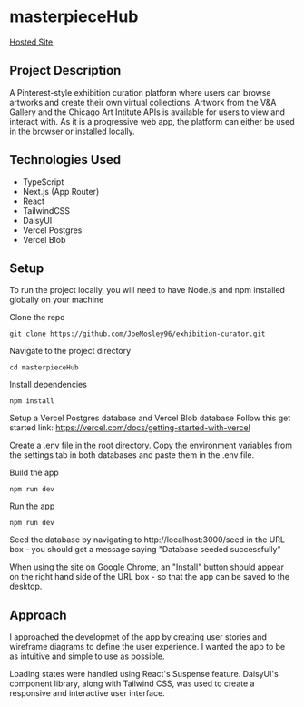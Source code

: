 # masterpieceHub

[Hosted Site](https://exhibition-curator-joemosley96s-projects.vercel.app/)

## Project Description

A Pinterest-style exhibition curation platform where users can browse artworks and create their own virtual collections. Artwork from the V&A Gallery and the Chicago Art Intitute APIs is available for users to view and interact with. As it is a progressive web app, the platform can either be used in the browser or installed locally.

## Technologies Used

- TypeScript
- Next.js (App Router)
- React
- TailwindCSS
- DaisyUI
- Vercel Postgres
- Vercel Blob

## Setup
To run the project locally, you will need to have Node.js and npm installed globally on your machine

Clone the repo

```
git clone https://github.com/JoeMosley96/exhibition-curator.git
```

Navigate to the project directory

```
cd masterpieceHub
```

Install dependencies

```
npm install
```

Setup a Vercel Postgres database and Vercel Blob database
Follow this get started link: https://vercel.com/docs/getting-started-with-vercel

Create a .env file in the root directory. Copy the environment variables from the settings tab in both databases and paste them in the .env file.

Build the app

```
npm run dev
```


Run the app

```
npm run dev
```

Seed the database by navigating to http://localhost:3000/seed in the URL box - you should get a message saying "Database seeded successfully"

When using the site on Google Chrome, an "Install" button should appear on the right hand side of the URL box - so that the app can be saved to the desktop.

## Approach

I approached the developmet of the app by creating user stories and wireframe diagrams to define the user experience. I wanted the app to be as intuitive and simple to use as possible.

Loading states were handled using React's Suspense feature. DaisyUI's component library, along with Tailwind CSS, was used to create a responsive and interactive user interface.